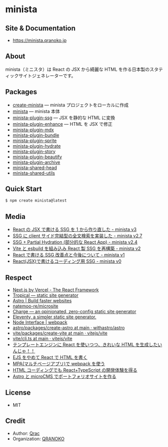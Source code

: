 # minista

## Site & Documentation

- https://minista.qranoko.jp

## About

minista（ミニスタ）は React の JSX から綺麗な HTML を作る日本製のスタティックサイトジェネレーターです。

## Packages

- [create-minista](https://github.com/qrac/minista/tree/main/packages/create-minista) — minista プロジェクトをローカルに作成
- [minista](https://github.com/qrac/minista/tree/main/packages/minista) — minista 本体
- [minista-plugin-ssg](https://github.com/qrac/minista/tree/main/packages/plugin-ssg) — JSX を静的な HTML に変換
- [minista-plugin-enhance](https://github.com/qrac/minista/tree/main/packages/plugin-enhance) — HTML を JSX で修正
- [minista-plugin-mdx](https://github.com/qrac/minista/tree/main/packages/plugin-mdx)
- [minista-plugin-bundle](https://github.com/qrac/minista/tree/main/packages/plugin-bundle)
- [minista-plugin-sprite](https://github.com/qrac/minista/tree/main/packages/plugin-sprite)
- [minista-plugin-hydrate](https://github.com/qrac/minista/tree/main/packages/plugin-hydrate)
- [minista-plugin-story](https://github.com/qrac/minista/tree/main/packages/plugin-story)
- [minista-plugin-beautify](https://github.com/qrac/minista/tree/main/packages/plugin-beautify)
- [minista-plugin-archive](https://github.com/qrac/minista/tree/main/packages/plugin-archive)
- [minista-shared-head](https://github.com/qrac/minista/tree/main/packages/shared-head)
- [minista-shared-utils](https://github.com/qrac/minista/tree/main/packages/shared-utils)

## Quick Start

```sh
$ npm create minista@latest
```

## Media

- [React の JSX で書ける SSG を 1 から作り直した - minista v3](https://zenn.dev/qrac/articles/980efced76634f)
- [SSG に client サイド完結型の全文検索を実装した - minista v2.7](https://zenn.dev/qrac/articles/653f7512b707ff)
- [SSG + Partial Hydration (部分的な React App) - minista v2.4](https://zenn.dev/qrac/articles/b9c65c1c0be901)
- [Vite と esbuild を組み込み React 製 SSG を再構築 - minista v2](https://zenn.dev/qrac/articles/fbbbe7ccc3bdb1)
- [React で書ける SSG 改善点と今後について - minista v1](https://zenn.dev/qrac/articles/a24de970148c7e)
- [React(JSX)で書けるコーディング用 SSG - minista v0](https://zenn.dev/qrac/articles/7537521afcd1bf)

## Respect

- [Next.js by Vercel - The React Framework](https://nextjs.org/)
- [Tropical — static site generator](https://tropical.js.org/)
- [Astro | Build faster websites](https://astro.build/)
- [natemoo-re/microsite](https://github.com/natemoo-re/microsite)
- [Charge — an opinionated, zero-config static site generator](https://charge.js.org/)
- [Eleventy, a simpler static site generator.](https://www.11ty.dev/)
- [Node Interface | webpack](https://webpack.js.org/api/node/)
- [astro/packages/create-astro at main · withastro/astro](https://github.com/withastro/astro/tree/main/packages/create-astro)
- [vite/packages/create-vite at main · vitejs/vite](https://github.com/vitejs/vite/tree/main/packages/create-vite)
- [vite/cli.ts at main · vitejs/vite](https://github.com/vitejs/vite/blob/main/packages/vite/src/node/cli.ts)
- [テンプレートエンジンに React を使いつつ、きれいな HTML を生成したいんじゃ！！](https://zenn.dev/otsukayuhi/articles/e52651b4e2c5ae7c4a17)
- [EJS をやめて React で HTML を書く](https://zenn.dev/hisho/scraps/4ef6c6106a6395)
- [MPA(マルチページアプリ)で webpack を使う](https://www.key-p.com/blog/staff/archives/107125)
- [HTML コーディングでも React+TypeScript の開発体験を得る](https://zenn.dev/nanaki14/articles/html-template-react)
- [Astro と microCMS でポートフォリオサイトを作る](https://zenn.dev/takanorip/articles/c75717c280c81d)

## License

- MIT

## Credit

- Author: [Qrac](https://qrac.jp)
- Organization: [QRANOKO](https://qranoko.jp)
